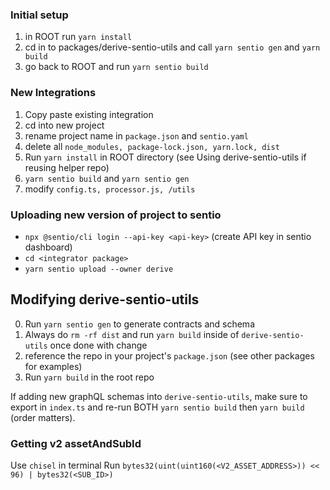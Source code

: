 ### Initial setup
1. in ROOT run `yarn install`
2. cd in to packages/derive-sentio-utils and call `yarn sentio gen` and `yarn build`
3. go back to ROOT and run `yarn sentio build`

### New Integrations
1. Copy paste existing integration
2. cd into new project
3. rename project name in `package.json` and `sentio.yaml`
4. delete all `node_modules, package-lock.json, yarn.lock, dist`
5. Run `yarn install` in ROOT directory (see Using derive-sentio-utils if reusing helper repo)
6. `yarn sentio build` and `yarn sentio gen`
7. modify `config.ts, processor.js, /utils`


### Uploading new version of project to sentio
- `npx @sentio/cli login --api-key <api-key>` (create API key in sentio dashboard)
- `cd <integrator package>`
- `yarn sentio upload --owner derive`

## Modifying derive-sentio-utils

0. Run `yarn sentio gen` to generate contracts and schema
1. Always do `rm -rf dist` and run `yarn build` inside of `derive-sentio-utils` once done with change
2. reference the repo in your project's `package.json` (see other packages for examples)
3. Run `yarn build` in the root repo


If adding new graphQL schemas into `derive-sentio-utils`, make sure to export in `index.ts` and re-run BOTH `yarn sentio build` then `yarn build` (order matters).

### Getting v2 assetAndSubId
Use `chisel` in terminal
Run `bytes32(uint(uint160(<V2_ASSET_ADDRESS>)) << 96) | bytes32(<SUB_ID>)` 